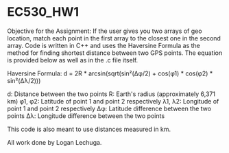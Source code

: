 # EC530_HW1
Objective for the Assignment:  If the user gives you two arrays of geo location, match each point in the first array to the closest one in the second array. 
Code is written in C++ and uses the Haversine Formula as the method for finding shortest distance between two GPS points. The equation is provided below as
well as in the .c file itself. 

Haversine Formula: d = 2R * arcsin(sqrt(sin²(Δφ/2) + cos(φ1) * cos(φ2) * sin²(Δλ/2)))

d: Distance between the two points 
R: Earth's radius (approximately 6,371 km) 
φ1, φ2: Latitude of point 1 and point 2 respectively 
λ1, λ2: Longitude of point 1 and point 2 respectively 
Δφ: Latitude difference between the two points 
Δλ: Longitude difference between the two points

This code is also meant to use distances measured in km.

All work done by Logan Lechuga.

